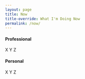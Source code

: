 ```yaml
---
layout: page
title: Now
title-override: What I'm Doing Now
permalink: /now/
---
```

#### Professional
X
Y
Z

#### Personal
X
Y
Z
